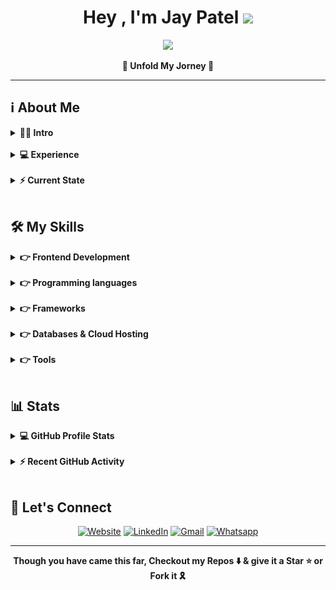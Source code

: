 <h1 align="center">
    Hey , I'm Jay Patel 
    <img src="https://media.giphy.com/media/hvRJCLFzcasrR4ia7z/giphy.gif" width="35">
</h1>
<p align="center">
  	<a href="https://github.com/DenverCoder1/readme-typing-svg"><img src="https://readme-typing-svg.herokuapp.com?font=Josefin+Sans&color=EF2D5E&size=24&center=true&vCenter=true&lines=Full+Stack+Web+Developer;MERN+Stack+Developer;%3CLovesToCodeMore+%2F%3E;Ready+For+The+Challenges"></a>
</p>

<!-- <p align="center"> 
	<img src="https://komarev.com/ghpvc/?username=jaypatel1113&label=Profile_views&color=EF2D5E&style=for-the-badge" alt="jaypatel1113" /> 
</p> -->

<p align="center">
	<b>🌟 Unfold My Jorney 🌟 </b>
</p>
<hr/>

## ℹ️ About Me

<details> 
	<summary><b>👱‍♂️ Intro</b></summary>
	<br/>
	<p>
		<img align="right" src="https://github.com/jaypatel1113/jaypatel1113/blob/master/programmer.svg" alt="programmer" width="25%">
		<p align="left">
			<p>🏫 &nbsp;Complete BE In Information Technology From GTU.</p>
			<p>💙 &nbsp;I'm an Enthusiastic, Self-Motivated, Reliable, Responsible & Hard Working Person.</p>
			<p>✨ &nbsp;I use a creative approach to solve the problem</p>
			<p>📘 &nbsp;Always Motivated to go to Gym to stay Fit & Healthy.</p>
			<p>🥇 &nbsp;while ( ! ( succeed = try ( ) ) ) ;</p>
			<p>🎮 &nbsp;Like to Play Video Games in My Free Time.</p>
		</p>
	</p>
</details>
<br/>
<details> 
	<summary><b>💻 Experience </b></summary>
	<br/>
	<p>
		<img align="right" src="work.svg" alt="work" width="25%">
		<p align="left">
			<!-- <p>🏢 &nbsp;Full Stack Web Developer At <a href="https://www.infopercept.com">Infopercept Consulting</a> &nbsp;&nbsp;<i>(Apr 2021 - Present)</i></p> -->
			<p>🏢 &nbsp;Backend Developer Intern At <a href="https://akashtechnolabs.com/">Akash Technolabs</a> &nbsp;&nbsp;<i>(Jun 2022 - Jul 2022)</i></p>
			<p>🏢 &nbsp;ReactJS Developer Intern At <a href="http://www.techelecon.com/">Tech Elecon</a> &nbsp;&nbsp;<i>(Jan 2023 - Apr 2023)</i></p>
			<p>🏢 &nbsp;Full Stack Developer Developer At <a href="http://www.nucast.io/">Nucast</a> &nbsp;&nbsp;<i>(Jun 2023 - Present)</i></p>
		</p>
	</p>
</details>
<br/>
<details> 
	<summary><b>⚡ Current State </b></summary>
	<br/>
	<p>
		<img align="right" src="https://github.com/jaypatel1113/jaypatel1113/blob/master/learning.svg" alt="learning" width="25%">
		<p align="left">
			<p>📗 &nbsp;I am Currently Learning Next.js & Typescript</p>
			<p>🚧 &nbsp;I am Currently Working on <a href="https://patel-jay.netlify.app">Portfolio Website</a>.</p>
			<p>💬 &nbsp;Feel free to Reach out to me for any Tech Related Stuffs.</p>
		</p>
	</p>
	</details>
<br/>

## 🛠️ My Skills

<details> 
	<summary><b>👉 Frontend Development</b></summary>
	<br/>
	<p align="left">
		<img src="https://img.shields.io/badge/HTML5-E34F26.svg?style=for-the-badge&logo=HTML5&logoColor=white" alt="html" />
		<img src="https://img.shields.io/badge/CSS3-1572B6.svg?style=for-the-badge&logo=CSS3&logoColor=white" alt="css" />
		<img src="https://img.shields.io/badge/JavaScript-F7DF1E.svg?style=for-the-badge&logo=JavaScript&logoColor=black" alt="javascript" />
		<img src="https://img.shields.io/badge/JSON-000000.svg?style=for-the-badge&logo=JSON&logoColor=white" alt="json" />
	</p>
</details>
<br/>
<details> 
	<summary><b>👉 Programming languages</b></summary>
	<br/>
	<p align="left"> 
		<img src="https://img.shields.io/badge/C-A8B9CC.svg?style=for-the-badge&logo=C&logoColor=black" alt="C" />
		<img src="https://img.shields.io/badge/PHP-777BB4.svg?style=for-the-badge&logo=PHP&logoColor=white" alt="php" />
		<img src="https://img.shields.io/badge/Java-56347C?style=for-the-badge&logo=coffeescript&logoColor=white" alt="java"/>
		<img src="https://img.shields.io/badge/Python-3776AB.svg?style=for-the-badge&logo=Python&logoColor=white" alt="python"/>
		<img src="https://img.shields.io/badge/Data_Structures_&_Algorithm-009ad3?style=for-the-badge&logo=thealgorithms&logoColor=white" alt="dsa"/>
	</p>
</details>
<br/>
<details> 
	<summary><b>👉 Frameworks</b></summary>
	<br/>
	<p align="left"> 
		<img src="https://img.shields.io/badge/React-61DAFB.svg?style=for-the-badge&logo=React&logoColor=black" alt="react" />
		<img src="https://img.shields.io/badge/Next.js-000000.svg?style=for-the-badge&logo=nextdotjs&logoColor=white" alt="nextjs" />
		<img src="https://img.shields.io/badge/TypeScript-3178C6.svg?style=for-the-badge&logo=TypeScript&logoColor=white" alt="typescript" />
		<img src="https://img.shields.io/badge/Markdown-000000.svg?style=for-the-badge&logo=Markdown&logoColor=white" alt="markdown" />
		<img src="https://img.shields.io/badge/AngularJS-E23237.svg?style=for-the-badge&logo=AngularJS&logoColor=white" alt="angularjs" />
		<img src="https://img.shields.io/badge/Socket.io-010101.svg?style=for-the-badge&logo=socketdotio&logoColor=white" alt="socketio" />
		<img src="https://img.shields.io/badge/Tailwind%20CSS-06B6D4.svg?style=for-the-badge&logo=Tailwind-CSS&logoColor=white" alt="tailwindcss" />
		<img src="https://img.shields.io/badge/Sass-CC6699.svg?style=for-the-badge&logo=Sass&logoColor=white" alt="sass" />
		<img src="https://img.shields.io/badge/Bootstrap-7952B3.svg?style=for-the-badge&logo=Bootstrap&logoColor=white" alt="bootstrap" />
		<img src="https://img.shields.io/badge/MUI-007FFF.svg?style=for-the-badge&logo=MUI&logoColor=white" alt="materialui" />
		<img src="https://img.shields.io/badge/React%20Router-CA4245.svg?style=for-the-badge&logo=React-Router&logoColor=white" alt="reactrouter" />
		<img src="https://img.shields.io/badge/Redux-764ABC.svg?style=for-the-badge&logo=Redux&logoColor=white" alt="redux" />
		<img src="https://img.shields.io/badge/jQuery-0769AD.svg?style=for-the-badge&logo=jQuery&logoColor=white" alt="jquery" />
		<img src="https://img.shields.io/badge/Node.js-339933.svg?style=for-the-badge&logo=nodedotjs&logoColor=white" alt="nodejs" />
		<img src="https://img.shields.io/badge/Express-000000.svg?style=for-the-badge&logo=Express&logoColor=white" alt="expressjs" />
	</p>
</details>
<br/>
<details> 
	<summary><b>👉 Databases & Cloud Hosting</b></summary>
	<br/>
	<p align="left"> 
		<img src="https://img.shields.io/badge/MySQL-4479A1.svg?style=for-the-badge&logo=MySQL&logoColor=white" alt="mysql" />
		<img src="https://img.shields.io/badge/MongoDB-47A248.svg?style=for-the-badge&logo=MongoDB&logoColor=white" alt="mongodb" />
		<img src="https://img.shields.io/badge/Heroku-430098.svg?style=for-the-badge&logo=Heroku&logoColor=white" alt="heroku" />
		<img src="https://img.shields.io/badge/Render-46E3B7.svg?style=for-the-badge&logo=Render&logoColor=white" alt="render" />
		<img src="https://img.shields.io/badge/Railway-0B0D0E.svg?style=for-the-badge&logo=Railway&logoColor=white" alt="railway" />
		<img src="https://img.shields.io/badge/Netlify-00C7B7.svg?style=for-the-badge&logo=Netlify&logoColor=white" alt="netlify" />
		<img src="https://img.shields.io/badge/Vercel-000000.svg?style=for-the-badge&logo=Vercel&logoColor=white" alt="vercel" />
		<img src="https://img.shields.io/badge/GitHub-181717.svg?style=for-the-badge&logo=GitHub&logoColor=white" alt="github" />
		<img src="https://img.shields.io/badge/Supabase-3FCF8E.svg?style=for-the-badge&logo=Supabase&logoColor=white" alt="supabase" />
		<img src="https://img.shields.io/badge/Firebase-FFCA28.svg?style=for-the-badge&logo=Firebase&logoColor=black" alt="firebase" />
	</p>
</details>
<br/>
<details> 
	<summary><b>👉 Tools</b></summary>
	<br/>
	<p align="left"> 
		<img src="https://img.shields.io/badge/Visual%20Studio%20Code-007ACC.svg?style=for-the-badge&logo=Visual-Studio-Code&logoColor=white" alt="vscode" />
		<img src="https://img.shields.io/badge/Git-F05032.svg?style=for-the-badge&logo=Git&logoColor=white" alt="git" />
		<img src="https://img.shields.io/badge/Postman-FF6C37.svg?style=for-the-badge&logo=Postman&logoColor=white" alt="postman" />
		<img src="https://img.shields.io/badge/Figma-F24E1E.svg?style=for-the-badge&logo=Figma&logoColor=white" alt="figma" />
		<img src="https://img.shields.io/badge/Microsoft%20Excel-217346.svg?style=for-the-badge&logo=Microsoft-Excel&logoColor=white" alt="excel" />
	</p>
</details>
<br/>

## 📊 Stats

<details> 
	<summary><b>💻 GitHub Profile Stats</b></summary>
	<br/>
	<p>
		<p align="center"><img align="center" src="https://github-readme-stats.vercel.app/api?username=jaypatel1113&show_icons=true&locale=en&theme=dracula" alt="jaypatel1113" width="500em"/></p>
		<p align="center"><img align="center" src="https://github-readme-stats.vercel.app/api/top-langs?username=jaypatel1113&show_icons=true&locale=en&layout=donut&theme=dracula" alt="jaypatel1113" width="500em"/></p>
		<p align="center"><img  src="https://github-readme-streak-stats.herokuapp.com/?user=jaypatel1113&theme=dracula" alt="jaypatel31" width="500em" /></p>
	</p>
</details>
<br/>
<details>
	<summary><b>⚡ Recent GitHub Activity</b></summary>
	<br/>
	<a href="https://github.com/jaypatel1113">
		<img alt="Jay's Activity Graph" src="https://github-readme-activity-graph.vercel.app/graph?username=jaypatel1113&custom_title=Jay%20Patel%27s%20Contribution%20Graph&theme=xcode&bg_color=282a36&line=ff6e96&color=fff&point=79dafa&radius=10" />
	</a>
	<br/>
</details>
<br/>

## 🔗 Let's Connect

<p align="center">
    <a target="_blank" href="https://patel-jay.netlify.app/"><img src="https://img.icons8.com/bubbles/50/000000/web.png" alt="Website"/></a>
    <a href="https://www.linkedin.com/in/jaypatel1122/"><img src="https://img.icons8.com/bubbles/50/000000/linkedin.png" alt="LinkedIn"/></a>
    <a href="mailto:jay64441860@gmail.com"><img src="https://img.icons8.com/bubbles/50/000000/gmail.png" alt="Gmail"/></a>
    <a href="https://api.whatsapp.com/send?phone=919328473489&text=Heyy Jay!%20got%20reference%20from%20GITHUB😁"><img src="https://img.icons8.com/bubbles/50/000000/whatsapp.png" alt="Whatsapp"/></a>
<!--     <a href="https://github.com/jaypatel1113"><img src="https://img.icons8.com/bubbles/50/000000/github.png" alt="GitHub"/></a> -->
<!--     <a href="https://www.instagram.com/__jay.xi/"><img src="https://img.icons8.com/bubbles/50/000000/instagram.png" alt="Instagram"/></a> -->
<!--     <a href="https://facebook.com/jay.patel.112/"><img src="https://img.icons8.com/bubbles/50/000000/facebook-circled.png" alt="Facebook"/></a> -->
<!--     <a href="https://twitter.com/jaypatel_1510/"><img src="https://img.icons8.com/bubbles/50/000000/twitter-circled.png" alt="Twitter"/></a> -->
</p>
<hr/>
<p align="center"><b>Though you have came this far, Checkout my Repos ⬇️ & give it a Star ⭐ or Fork it 🎗️</b></p>

<!-- [Jay_Patel](https://github.com/jaypatel31/jaypatel31/blob/master/bottom_header.svg) -->
<br>
